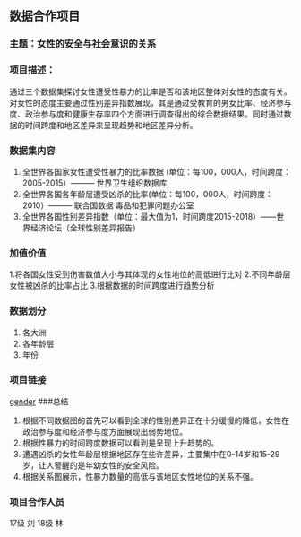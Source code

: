 ## 数据合作项目
### 主题：女性的安全与社会意识的关系
### 项目描述：
通过三个数据集探讨女性遭受性暴力的比率是否和该地区整体对女性的态度有关。对女性的态度主要通过性别差异指数展现，其是通过受教育的男女比率、经济参与度、政治参与度和健康生存率四个方面进行调查得出的综合数据结果。同时通过数据的时间跨度和地区差异来呈现趋势和地区差异分析。
### 数据集内容
1. 全世界各国家女性遭受性暴力的比率数据 (单位：每100，000人，时间跨度：2005-2015）——— 世界卫生组织数据库
2. 全世界各国各年龄层遭受凶杀的比率(单位：每100，000人，时间跨度：2010）——— 联合国数据 毒品和犯罪问题办公室
3. 全世界各国性别差异指数（单位：最大值为1，时间跨度2015-2018）——世界经济论坛（全球性别差异报告）
### 加值价值
1.将各国女性受到伤害数值大小与其体现的女性地位的高低进行比对
2.不同年龄层女性被凶杀的比率占比
3.根据数据的时间跨度进行趋势分析
### 数据划分
1. 各大洲
2. 各年龄层
3. 年份
### 项目链接
[gender](http://liuzhuyin3059.pythonanywhere.com/)
###总结
1. 根据不同数据图的首先可以看到全球的性别差异正在十分缓慢的降低，女性在政治参与度和经济参与度方面展现出弱势地位。
2. 根据性暴力的时间跨度数据可以看到是呈现上升趋势的。
3. 遭遇凶杀的女性年龄层根据地区存在些许差异，主要集中在0-14岁和15-29岁，让人警醒的是年幼女性的安全风险。
4. 根据关系图展示，性暴力数量的高低与该地区女性地位的关系不强。
### 项目合作人员
17级 刘
18级 林

